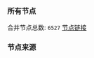 ### 所有节点
合并节点总数: `6527`
[节点链接](https://github.com/rzhy1/33/raw/master/sub/sub_merge_base64.txt)

### 节点来源
